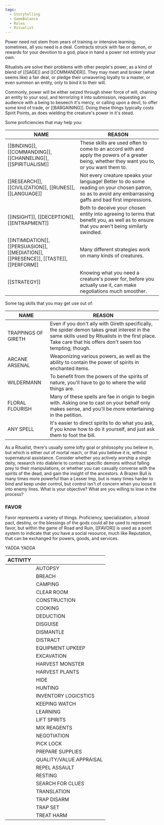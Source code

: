 ```yaml
---
tags:
  - Storytelling
  - GameBalance
  - Roles
  - Ritualist
---
```

Power need not stem from years of training or intensive learning; sometimes, all you need is a deal. Contracts struck with fae or demon, or rewards for your devotion to a god, place in hand a power not entirely your own.

Ritualists are solve their problems with other people's power, as a kind of blend of [[SAGE]] and [[COMMANDER]]. They may meet and broker (what seems like) a fair deal, or pledge their unwavering loyalty to a master, or even summon an entity, only to bind it to their will.

Commonly, power will be either seized through sheer force of will, chaining an entity to your soul, and terrorizing it into submission, requesting an audience with a being to beseech it's mercy, or calling upon a devil, to offer some kind of trade, or [[BARGAINING]]. Doing these things typically costs Spirit Points, as does wielding the creature's power in it's stead.


Some proficiencies that may help you:

| NAME                                                                                  | REASON                                                                                                                                                     |
| ------------------------------------------------------------------------------------- | ---------------------------------------------------------------------------------------------------------------------------------------------------------- |
| [[BINDING]], [[COMMANDING]], [[CHANNELING]], [[SPIRITUALISM]]                         | These skills are used often to come to an accord with and apply the powers of a greater being, whether they want you to, or you want them to.              |
| [[RESEARCH]], [[CIVILIZATION]], [[RUNES]], [[LANGUAGE]]                              | Not every creature speaks your language! Better to do some reading on your chosen patron, so as to avoid any embarrassing gaffs and bad first impressions. |
| [[INSIGHT]], [[DECEPTION]], [[ENTRAPMENT]]                                            | Both to deceive your chosen entity into agreeing to terms that benefit you, as well as to ensure that you aren't being similarly swindled.                 |
| [[INTIMIDATION]], [[PERSUASION]], [[MEDIATION]], [[PRESENCE]], [[TASTE]], [[PERFORM]] | Many different strategies work on many kinds of creatures.                                                                                                 |
| [[STRATEGY]]                                                                          | Knowing what you need a creature's power for, before you actually use it, can make negotiations much smoother.                                             |

Some tag skills that you may get use out of:

| NAME                | REASON                                                                                                                                                                                                      |
| ------------------- | ----------------------------------------------------------------------------------------------------------------------------------------------------------------------------------------------------------- |
| TRAPPINGS OF GIRETH | Even if you don't ally with Gireth specifically, the spider demon takes great interest in the same skills used by Ritualists in the first place. Take care that his offers don't seem too tempting, though. |
| ARCANE ARSENAL      | Weaponizing various powers, as well as the ability to contain the power of spirits in enchanted items.                                                                                                      |
| WILDERMANN          | To benefit from the powers of the spirits of nature, you'll have to go to where the wild things are.                                                                                                        |
| FLORAL FLOURISH     | Many of these spells are fae in origin to begin with. Asking one to cast on your behalf only makes sense, and you'll be more entertaining in the petition.                                                  |
| ANY SPELL           | It's easier to direct spirits to do what you ask, if you know how to do it yourself, and just ask them to foot the bill.                                                                                    |

As a Ritualist, there's usually some lofty goal or philosophy you believe in, but which is either out of mortal reach, or that you believe it is, without supernatural assistance. Consider whether you actively worship a single deity, research into diablerie to contract specific demons without falling prey to their manipulations, or whether you can casually converse with the spirits of the dead, and gain the insight of the ancestors. A Brazen Bull is many times more powerful than a Lesser Imp, but is many times harder to bind and keep under control, but control isn't of concern when you loose it into enemy lines. What is your objective? What are you willing to lose in the process?


### FAVOR
Favor represents a variety of things. Proficiency, specialization, a blood pact, destiny, or the blessings of the gods could all be used to represent favor, but within the game of Road and Ruin, [[FAVOR]] is used as a point system to indicate that you have a social resource, much like Reputation, that can be exchanged for powers, goods, and services.

YADDA YADDA


| ACTIVITY |                         |
| -------- | ----------------------- |
|          | AUTOPSY                 |
|          | BREACH                  |
|          | CAMPING                 |
|          | CLEAR ROOM<br>          |
|          | CONSTRUCTION            |
|          | COOKING                 |
|          | DEDUCTION               |
|          | DISGUISE                |
|          | DISMANTLE               |
|          | DISTRACT                |
|          | EQUIPMENT UPKEEP        |
|          | EXCAVATION              |
|          | HARVEST MONSTER         |
|          | HARVEST PLANTS          |
|          | HIDE                    |
|          | HUNTING                 |
|          | INVENTORY LOGICSTICS    |
|          | KEEPING WATCH           |
|          | LEARNING                |
|          | LIFT SPIRITS            |
|          | MIX REAGENTS            |
|          | NEGOTIATION             |
|          | PICK LOCK               |
|          | PREPARE SUPPLIES        |
|          | QUALITY/VALUE APPRAISAL |
|          | REPEL ASSAULT           |
|          | RESTING                 |
|          | SEARCH FOR CLUES        |
|          | TRANSLATION             |
|          | TRAP DISARM             |
|          | TRAP SET                |
|          | TREAT HARM              |